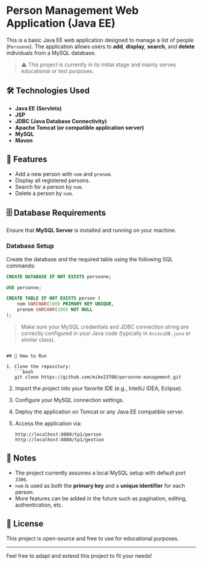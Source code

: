 # Person Management Web Application (Java EE)

This is a basic Java EE web application designed to manage a list of people (`Personne`). The application allows users to **add**, **display**, **search**, and **delete** individuals from a MySQL database.

> ⚠️ This project is currently in its initial stage and mainly serves educational or test purposes.

## 🛠️ Technologies Used

- **Java EE (Servlets)**
- **JSP**
- **JDBC (Java Database Connectivity)**
- **Apache Tomcat (or compatible application server)**
- **MySQL**
- **Maven**

## 🧾 Features

- Add a new person with `nom` and `prenom`.
- Display all registered persons.
- Search for a person by `nom`.
- Delete a person by `nom`.

## 🗄️ Database Requirements

Ensure that **MySQL Server** is installed and running on your machine.

### Database Setup

Create the database and the required table using the following SQL commands:

```sql
CREATE DATABASE IF NOT EXISTS personne;

USE personne;

CREATE TABLE IF NOT EXISTS person (
    nom VARCHAR(100) PRIMARY KEY UNIQUE,
    prenom VARCHAR(100) NOT NULL
);
```

> Make sure your MySQL credentials and JDBC connection string are correctly configured in your Java code (typically in `AccessDB.java` or similar class).

```

## 🚀 How to Run

1. Clone the repository:
   ```bash
   git clone https://github.com/mike23700/personne-management.git
   ```

2. Import the project into your favorite IDE (e.g., IntelliJ IDEA, Eclipse).

3. Configure your MySQL connection settings.

4. Deploy the application on Tomcat or any Java EE compatible server.

5. Access the application via:
   ```
   http://localhost:8080/tp1/person
   http://localhost:8080/tp1/gestion
   ```

## 📌 Notes

- The project currently assumes a local MySQL setup with default port `3306`.
- `nom` is used as both the **primary key** and a **unique identifier** for each person.
- More features can be added in the future such as pagination, editing, authentication, etc.

## 📄 License

This project is open-source and free to use for educational purposes.

---

Feel free to adapt and extend this project to fit your needs!
